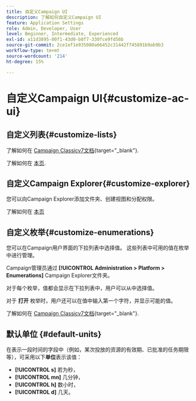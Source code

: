 ```yaml
---
title: 自定义Campaign UI
description: 了解如何自定义Campaign UI
feature: Application Settings
role: Admin, Developer, User
level: Beginner, Intermediate, Experienced
exl-id: a11d3895-00f1-43d0-b0f7-330fce9fd56b
source-git-commit: 2ce1ef1e935080a66452c31442f745891b9ab9b3
workflow-type: tm+mt
source-wordcount: '214'
ht-degree: 15%

---
```


# 自定义Campaign UI{#customize-ac-ui}

## 自定义列表{#customize-lists}

了解如何在 [Campaign Classicv7文档](https://experienceleague.adobe.com/docs/campaign-classic/using/getting-started/starting-with-adobe-campaign/campaign-workspace/adobe-campaign-ui-lists.html?lang=en){target="_blank"}.

了解如何在 [本页](../audiences/create-filters.md).

## 自定义Campaign Explorer{#customize-explorer}

您可以向Campaign Explorer添加文件夹、创建视图和分配权限。

了解如何在 [本页](../audiences/folders-and-views.md)


## 自定义枚举{#customize-enumerations}

您可以在Campaign用户界面的下拉列表中选择值。 这些列表中可用的值在枚举中进行管理。

Campaign管理员通过 **[!UICONTROL Administration > Platform > Enumerations]** Campaign Explorer文件夹。

对于每个枚举，值都会显示在下拉列表中，用户可以从中选择值。

对于 **打开** 枚举时，用户还可以在值中输入第一个字符，并显示可能的值。

了解如何在 [Campaign Classicv7文档](https://experienceleague.adobe.com/docs/campaign-classic/using/getting-started/administration-basics/managing-enumerations.html){target="_blank"}.


## 默认单位 {#default-units}

在表示一段时间的字段中（例如，某次投放的资源的有效期、已批准的任务期限等），可采用以下&#x200B;**单位**&#x200B;表示该值：

* **[!UICONTROL s]** 若为秒，
* **[!UICONTROL mn]** 几分钟，
* **[!UICONTROL h]** 数小时，
* **[!UICONTROL d]** 几天。
